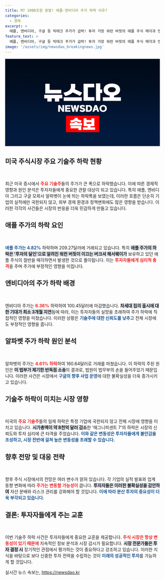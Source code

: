 ```yaml
---
title: M7 1000조원 증발! 애플·엔비디아 주가 하락 이유?
categories:
  - 경제
excerpt: >
  애플, 엔비디아, 구글 등 빅테크 주가가 급락! 투자 거장 워런 버핏의 애플 주식 매각과 엔비디아의 칩 출시 지연이 원인으로 지목되며, 하루 만에 8천억 달러가 날아갔습니다.
feature_text: >
  애플, 엔비디아, 구글 등 빅테크 주가가 급락! 투자 거장 워런 버핏의 애플 주식 매각과 엔비디아의 칩 출시 지연이 원인으로 지목되며, 하루 만에 8천억 달러가 날아갔습니다.
image: '/assets/img/newsdao_breakingnews.jpg'
---
```


<p><img src="/assets/img/newsdao_breakingnews.jpg" alt="ontimetimes 속보" /></p>

<h2 data-ke-size="size26">미국 주식시장 주요 기술주 하락 현황</h2>

<p data-ke-size="size16">&nbsp;</p>

<p data-ke-size="size16">최근 미국 증시에서 <b><span style="color: #ee2323;">주요 기술주</span></b>들의 주가가 큰 폭으로 하락했습니다. 이에 따른 경제적 영향과 원인 분석은 투자자들에게 중요한 관찰 대상이 되고 있습니다. 특히 애플, 엔비디아 그리고 구글 모회사 알파벳이 눈에 띄는 하락폭을 보였는데, 이러한 흐름은 단순히 기업의 실적에만 국한되지 않고, 외부 경제 환경과 정책변화에도 많은 영향을 받습니다. 이러한 각각의 사건들은 시장의 반응을 더욱 민감하게 만들고 있습니다.</p>

<p data-ke-size="size16"></p>

<h2 data-ke-size="size26">애플 주가의 하락 요인</h2>

<p data-ke-size="size16">&nbsp;</p>

<p data-ke-size="size16"><b><span style="color: #1a5490;">애플 주가는 4.82%</span></b> 하락하며 209.27달러에 거래되고 있습니다. 특히 <b><span style="background-color: #21538527;">애플 주가의 하락은 '투자의 달인'으로 알려진 워런 버핏이 이끄는 버크셔 해서웨이가</span></b> 보유하고 있던 애플 주식의 절반을 매각하면서 발생한 것으로 풀이됩니다. 이는 <b><span style="color: #ee2323;">투자자들에게 심리적 충격</span></b>을 주며 주가에 부정적인 영향을 미칩니다.</p>

<p data-ke-size="size16"></p>

<h2 data-ke-size="size26">엔비디아의 주가 하락 배경</h2>

<p data-ke-size="size16">&nbsp;</p>

<p data-ke-size="size16">엔비디아 주가는 <b><span style="color: #ee2323;">6.36%</span></b> 하락하여 100.45달러에 마감했습니다. <b><span style="background-color: #21538527;">차세대 칩의 출시에 대한 기대가 최소 3개월 지연</span></b>됨에 따라, 이는 투자자들의 실망을 초래하여 주가 하락에 직접적인 영향을 미쳤습니다. 이러한 상황은 <b><span style="color: #1a5490;">기술주에 대한 신뢰도를 낮추</span></b>고 전체 시장에도 부정적인 영향을 줍니다.</p>

<p data-ke-size="size16"></p>

<h2 data-ke-size="size26">알파벳 주가 하락 원인 분석</h2>

<p data-ke-size="size16">&nbsp;</p>

<p data-ke-size="size16">알파벳의 주가는 <b><span style="color: #ee2323;">4.61% 하락</span></b>하여 160.64달러로 거래를 마쳤습니다. 이 하락의 주된 원인은 <b><span style="background-color: #21538527;">미 법부가 제기한 반독점 소송</span></b>의 결과로, 법원이 법무부의 손을 들어주었기 때문입니다. 이러한 사건은 시장에서 <b><span style="color: #1a5490;">구글의 향후 사업 운영</span></b>에 대한 불확실성을 더욱 증가시키고 있습니다.</p>

<p data-ke-size="size16"></p>

<h2 data-ke-size="size26">기술주 하락이 미치는 시장 영향</h2>

<p data-ke-size="size16">&nbsp;</p>

<p data-ke-size="size16">미국의 <b><span style="color: #ee2323;">주요 기술주</span></b>들의 일제 하락은 특정 기업에 국한되지 않고 전체 시장에 영향을 미치고 있습니다. <b><span style="background-color: #21538527;">시가총액이 약 8천억 달러 감소</span></b>한 '매그니피센트 7'의 하락은 시장의 신뢰도와 투자 심리에 큰 타격을 주었습니다. <b><span style="color: #1a5490;">이와 같은 변동성은 투자자들에게 불안감을 조성하고, 시장 전반에 걸쳐 높은 변동성을 초래할 수 있습니다.</span></b></p>

<p data-ke-size="size16"></p>

<h2 data-ke-size="size26">향후 전망 및 대응 전략</h2>

<p data-ke-size="size16">&nbsp;</p>

<p data-ke-size="size16">향후 주식 시장에서의 전망은 여러 변수가 얽혀 있습니다. 각 기업의 실적 발표와 업계 동향 변화에 따라 <b><span style="color: #ee2323;">주가는 변동할 가능성이</span></b> 큽니다. <b><span style="background-color: #21538527;">투자자들은 이러한 불확실성을 감안하여</span></b> 자산 분배와 리스크 관리를 강화해야 할 것입니다. <b><span style="color: #1a5490;">이에 따라 분산 투자의 중요성이 더욱 부각되고 있습니다.</span></b></p>

<p data-ke-size="size16"></p>

<h2 data-ke-size="size26">결론: 투자자들에게 주는 교훈</h2>

<p data-ke-size="size16">&nbsp;</p>

<p data-ke-size="size16">이번 기술주 하락 사건은 투자자들에게 중요한 교훈을 제공합니다. <b><span style="color: #ee2323;">주식 시장은 항상 변동성이 있기 때문에</span></b> 지속적인 정보 분석과 시장 감시가 필요합니다. <b><span style="background-color: #21538527;">시장 전문가들은 투자 결정 시</span></b> 장기적인 관점에서 평가하는 것이 중요하다고 강조하고 있습니다. 이러한 지식을 바탕으로 보다 신중한 투자 전략을 수립하는 것이 <b><span style="color: #1a5490;">미래의 성공적인 투자</span></b>를 가능하게 할 것입니다.</p>
실시간 뉴스 속보는, <a href="https://newsdao.kr" rel="dofollow">https://newsdao.kr</a>


